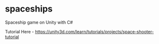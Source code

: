 # spaceships
Spaceship game on Unity with C#

Tutorial Here - https://unity3d.com/learn/tutorials/projects/space-shooter-tutorial
